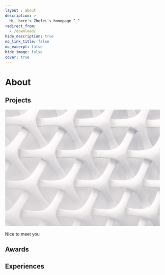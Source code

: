 ```yaml
---
layout : about 
description: >
  Hi, here's Zhefei's homepage ^_^
redirect_from:
  - /download/
hide_description: true
no_link_title: false 
no_excerpt: false 
hide_image: false
cover: true
---
```


# About
<!--author-->

## Projects

![200x200](/assets/ori/jj-ying.jpg "Small example image") 

Nice to meet you



## Awards





## Experiences






<!-- [latex]: #beautiful-math
[math]: docs/writing.md#adding-math
[kit]: https://github.com/hydecorp/hydejack-starter-kit/releases -->